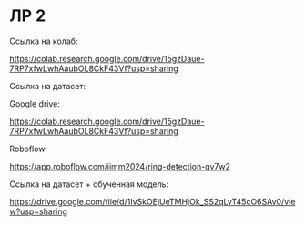 # ЛР 2

Ссылка на колаб:

https://colab.research.google.com/drive/15gzDaue-7RP7xfwLwhAaubOL8CkF43Vf?usp=sharing

Ссылка на датасет:

Google drive:

https://colab.research.google.com/drive/15gzDaue-7RP7xfwLwhAaubOL8CkF43Vf?usp=sharing


Roboflow:

https://app.roboflow.com/iimm2024/ring-detection-qv7w2

Ссылка на датасет + обученная модель:

https://drive.google.com/file/d/1IvSkOEjUeTMHjOk_SS2qLvT45cO6SAv0/view?usp=sharing

